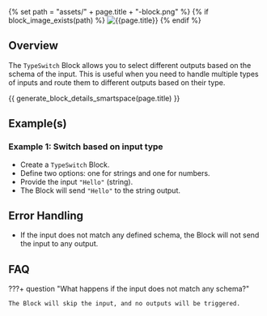{% set path = "assets/" + page.title + "-block.png" %}
{% if block_image_exists(path) %}
![{{page.title}}]({{path}})
{% endif %}

## Overview
The `TypeSwitch` Block allows you to select different outputs based on the schema of the input. This is useful when you need to handle multiple types of inputs and route them to different outputs based on their type.

{{ generate_block_details_smartspace(page.title) }}

## Example(s)

### Example 1: Switch based on input type
- Create a `TypeSwitch` Block.
- Define two options: one for strings and one for numbers.
- Provide the input `"Hello"` (string).
- The Block will send `"Hello"` to the string output.

## Error Handling
- If the input does not match any defined schema, the Block will not send the input to any output.

## FAQ

???+ question "What happens if the input does not match any schema?"

    The Block will skip the input, and no outputs will be triggered.